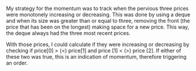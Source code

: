 My strategy for the momentum was to track when the pervious three prices were monotonely increasing or decreasing. This was done by using a deque and when its size was greater than or equal to three, removing the front (the price that has been on the longest) making space for a new price. This way, the deque always had the three most recent prices.

With those prices, I could calculate if they were increasing or decreasing by checking if price[0] > (<) price[1] and
price [1] < (>) price [2]. If either of these two was true, this is an indication of
momentum, therefore triggering an order.
